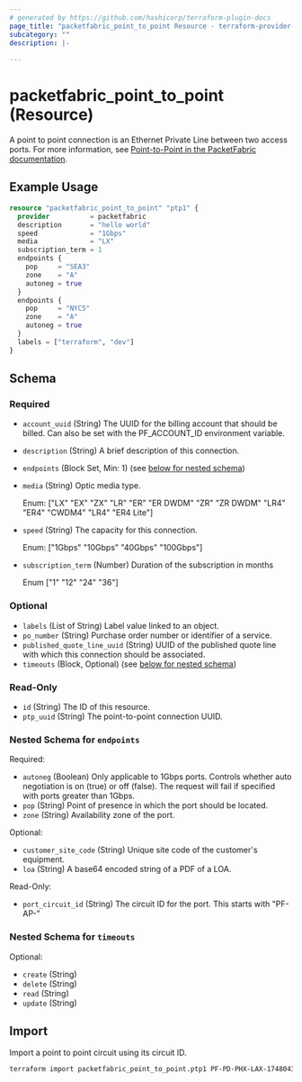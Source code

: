 ```yaml
---
# generated by https://github.com/hashicorp/terraform-plugin-docs
page_title: "packetfabric_point_to_point Resource - terraform-provider-packetfabric"
subcategory: ""
description: |-
  
---
```


# packetfabric_point_to_point (Resource)

A point to point connection is an Ethernet Private Line between two access ports. For more information, see [Point-to-Point in the PacketFabric documentation](https://docs.packetfabric.com/epl/).

## Example Usage

```terraform
resource "packetfabric_point_to_point" "ptp1" {
  provider          = packetfabric
  description       = "hello world"
  speed             = "1Gbps"
  media             = "LX"
  subscription_term = 1
  endpoints {
    pop     = "SEA3"
    zone    = "A"
    autoneg = true
  }
  endpoints {
    pop     = "NYC5"
    zone    = "A"
    autoneg = true
  }
  labels = ["terraform", "dev"]
}
```

<!-- schema generated by tfplugindocs -->
## Schema

### Required

- `account_uuid` (String) The UUID for the billing account that should be billed. Can also be set with the PF_ACCOUNT_ID environment variable.
- `description` (String) A brief description of this connection.
- `endpoints` (Block Set, Min: 1) (see [below for nested schema](#nestedblock--endpoints))
- `media` (String) Optic media type.

	Enum: ["LX" "EX" "ZX" "LR" "ER" "ER DWDM" "ZR" "ZR DWDM" "LR4" "ER4" "CWDM4" "LR4" "ER4 Lite"]
- `speed` (String) The capacity for this connection.

	Enum: ["1Gbps" "10Gbps" "40Gbps" "100Gbps"]
- `subscription_term` (Number) Duration of the subscription in months

	Enum ["1" "12" "24" "36"]

### Optional

- `labels` (List of String) Label value linked to an object.
- `po_number` (String) Purchase order number or identifier of a service.
- `published_quote_line_uuid` (String) UUID of the published quote line with which this connection should be associated.
- `timeouts` (Block, Optional) (see [below for nested schema](#nestedblock--timeouts))

### Read-Only

- `id` (String) The ID of this resource.
- `ptp_uuid` (String) The point-to-point connection UUID.

<a id="nestedblock--endpoints"></a>
### Nested Schema for `endpoints`

Required:

- `autoneg` (Boolean) Only applicable to 1Gbps ports. Controls whether auto negotiation is on (true) or off (false). The request will fail if specified with ports greater than 1Gbps.
- `pop` (String) Point of presence in which the port should be located.
- `zone` (String) Availability zone of the port.

Optional:

- `customer_site_code` (String) Unique site code of the customer's equipment.
- `loa` (String) A base64 encoded string of a PDF of a LOA.

Read-Only:

- `port_circuit_id` (String) The circuit ID for the port. This starts with "PF-AP-"


<a id="nestedblock--timeouts"></a>
### Nested Schema for `timeouts`

Optional:

- `create` (String)
- `delete` (String)
- `read` (String)
- `update` (String)




## Import

Import a point to point circuit using its circuit ID.

```bash
terraform import packetfabric_point_to_point.ptp1 PF-PD-PHX-LAX-1748043-PF
```